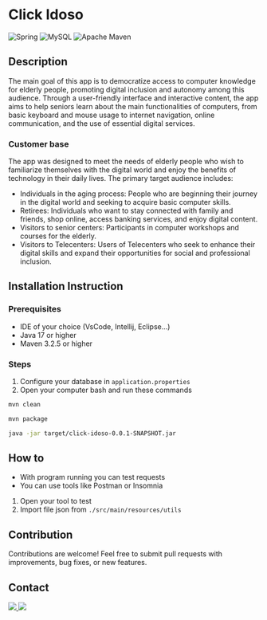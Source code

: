 # Click Idoso
![Spring](https://img.shields.io/badge/spring-%236DB33F.svg?style=for-the-badge&logo=spring&logoColor=white)
![MySQL](https://img.shields.io/badge/mysql-4479A1.svg?style=for-the-badge&logo=mysql&logoColor=white)
![Apache Maven](https://img.shields.io/badge/Apache%20Maven-C71A36?style=for-the-badge&logo=Apache%20Maven&logoColor=white)

## Description
The main goal of this app is to democratize access to computer knowledge for elderly people, promoting digital inclusion and autonomy among this audience. Through a user-friendly interface and interactive content, the app aims to help seniors learn about the main functionalities of computers, from basic keyboard and mouse usage to internet navigation, online communication, and the use of essential digital services.

### Customer base
The app was designed to meet the needs of elderly people who wish to familiarize themselves with the digital world and enjoy the benefits of technology in their daily lives. The primary target audience includes:

- Individuals in the aging process: People who are beginning their journey in the digital world and seeking to acquire basic computer skills.
- Retirees: Individuals who want to stay connected with family and friends, shop online, access banking services, and enjoy digital content.
- Visitors to senior centers: Participants in computer workshops and courses for the elderly.
- Visitors to Telecenters: Users of Telecenters who seek to enhance their digital skills and expand their opportunities for social and professional inclusion.

## Installation Instruction
### Prerequisites
- IDE of your choice (VsCode, Intellij, Eclipse...)
- Java 17 or higher
- Maven 3.2.5 or higher
### Steps
1. Configure your database in `application.properties`
2. Open your computer bash and run these commands
```bash
mvn clean
```
```bash
mvn package
```
```bash
java -jar target/click-idoso-0.0.1-SNAPSHOT.jar
```
## How to
- With program running you can test requests
- You can use tools like Postman or Insomnia
1. Open your tool to test
2. Import file json from `./src/main/resources/utils`

## Contribution
Contributions are welcome! Feel free to submit pull requests with improvements, bug fixes, or new features.

## Contact
<a href = "mailto:luksmnt1101@gmail.com">
  <img src="https://img.shields.io/badge/-Gmail-%23333?style=for-the-badge&logo=gmail&logoColor=white" target="_blank">
</a>
<a href="https://www.linkedin.com/in/lucas-morais-152672219/" target="_blank">
  <img src="https://img.shields.io/badge/-LinkedIn-%230077B5?style=for-the-badge&logo=linkedin&logoColor=white" target="_blank">
</a>
  
